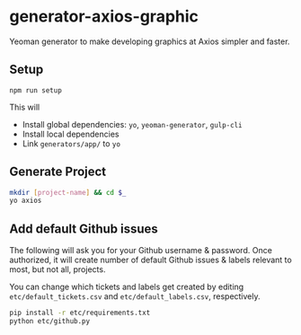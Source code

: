 # generator-axios-graphic
Yeoman generator to make developing graphics at Axios simpler and faster.

## Setup

`npm run setup`

This will
* Install global dependencies: `yo`, `yeoman-generator`, `gulp-cli`
* Install local dependencies
* Link `generators/app/` to `yo`

## Generate Project

```bash
mkdir [project-name] && cd $_
yo axios
```

## Add default Github issues

The following will ask you for your Github username & password. Once authorized, it will create number of default Github issues & labels relevant to most, but not all, projects.

You can change which tickets and labels get created by editing `etc/default_tickets.csv` and `etc/default_labels.csv`, respectively.

```bash
pip install -r etc/requirements.txt
python etc/github.py
```
